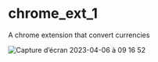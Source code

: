 # chrome_ext_1
A chrome extension that convert currencies

![Capture d’écran 2023-04-06 à 09 16 52](https://user-images.githubusercontent.com/65620947/230303077-0244c25c-1e33-4ed9-be83-80680ddda3d1.png)
